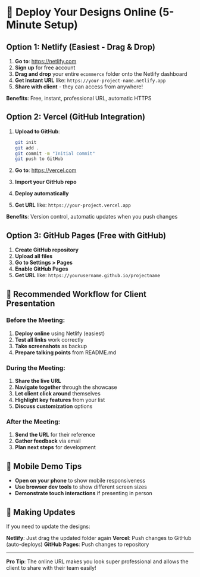 # 🚀 Deploy Your Designs Online (5-Minute Setup)

## Option 1: Netlify (Easiest - Drag & Drop)

1. **Go to**: https://netlify.com
2. **Sign up** for free account
3. **Drag and drop** your entire `ecommerce` folder onto the Netlify dashboard
4. **Get instant URL** like: `https://your-project-name.netlify.app`
5. **Share with client** - they can access from anywhere!

**Benefits**: Free, instant, professional URL, automatic HTTPS

## Option 2: Vercel (GitHub Integration)

1. **Upload to GitHub**:
   ```bash
   git init
   git add .
   git commit -m "Initial commit"
   git push to GitHub
   ```

2. **Go to**: https://vercel.com
3. **Import your GitHub repo**
4. **Deploy automatically**
5. **Get URL** like: `https://your-project.vercel.app`

**Benefits**: Version control, automatic updates when you push changes

## Option 3: GitHub Pages (Free with GitHub)

1. **Create GitHub repository**
2. **Upload all files**
3. **Go to Settings > Pages**
4. **Enable GitHub Pages**
5. **Get URL** like: `https://yourusername.github.io/projectname`

## 🎯 Recommended Workflow for Client Presentation

### Before the Meeting:
1. **Deploy online** using Netlify (easiest)
2. **Test all links** work correctly
3. **Take screenshots** as backup
4. **Prepare talking points** from README.md

### During the Meeting:
1. **Share the live URL**
2. **Navigate together** through the showcase
3. **Let client click around** themselves
4. **Highlight key features** from your list
5. **Discuss customization** options

### After the Meeting:
1. **Send the URL** for their reference
2. **Gather feedback** via email
3. **Plan next steps** for development

## 📱 Mobile Demo Tips

- **Open on your phone** to show mobile responsiveness
- **Use browser dev tools** to show different screen sizes
- **Demonstrate touch interactions** if presenting in person

## 🔄 Making Updates

If you need to update the designs:

**Netlify**: Just drag the updated folder again
**Vercel**: Push changes to GitHub (auto-deploys)
**GitHub Pages**: Push changes to repository

---

**Pro Tip**: The online URL makes you look super professional and allows the client to share with their team easily! 